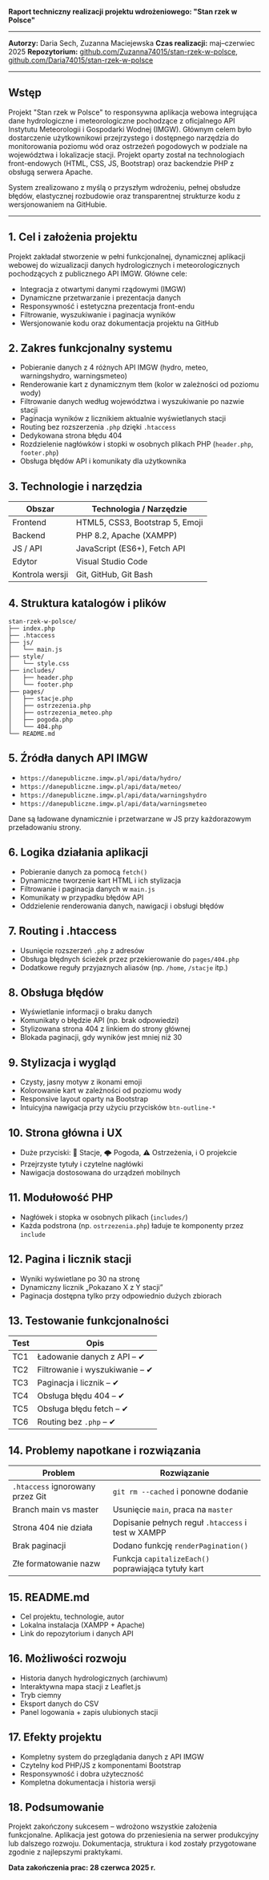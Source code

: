 **Raport techniczny realizacji projektu wdrożeniowego: "Stan rzek w Polsce"**

---

**Autorzy:** Daria Sech, Zuzanna Maciejewska
**Czas realizacji:** maj–czerwiec 2025
**Repozytorium:** [github.com/Zuzanna74015/stan-rzek-w-polsce](https://github.com/Zuzanna74015/stan-rzek-w-polsce),
[github.com/Daria74015/stan-rzek-w-polsce](https://github.com/Daria/stan-rzek-w-polsce)

---

## Wstęp

Projekt "Stan rzek w Polsce" to responsywna aplikacja webowa integrująca dane hydrologiczne i meteorologiczne pochodzące z oficjalnego API Instytutu Meteorologii i Gospodarki Wodnej (IMGW). Głównym celem było dostarczenie użytkownikowi przejrzystego i dostępnego narzędzia do monitorowania poziomu wód oraz ostrzeżeń pogodowych w podziale na województwa i lokalizacje stacji. Projekt oparty został na technologiach front-endowych (HTML, CSS, JS, Bootstrap) oraz backendzie PHP z obsługą serwera Apache.

System zrealizowano z myślą o przyszłym wdrożeniu, pełnej obsłudze błędów, elastycznej rozbudowie oraz transparentnej strukturze kodu z wersjonowaniem na GitHubie.

---

## 1. Cel i założenia projektu

Projekt zakładał stworzenie w pełni funkcjonalnej, dynamicznej aplikacji webowej do wizualizacji danych hydrologicznych i meteorologicznych pochodzących z publicznego API IMGW. Główne cele:

* Integracja z otwartymi danymi rządowymi (IMGW)
* Dynamiczne przetwarzanie i prezentacja danych
* Responsywność i estetyczna prezentacja front-endu
* Filtrowanie, wyszukiwanie i paginacja wyników
* Wersjonowanie kodu oraz dokumentacja projektu na GitHub

## 2. Zakres funkcjonalny systemu

* Pobieranie danych z 4 różnych API IMGW (hydro, meteo, warningshydro, warningsmeteo)
* Renderowanie kart z dynamicznym tłem (kolor w zależności od poziomu wody)
* Filtrowanie danych według województwa i wyszukiwanie po nazwie stacji
* Paginacja wyników z licznikiem aktualnie wyświetlanych stacji
* Routing bez rozszerzenia `.php` dzięki `.htaccess`
* Dedykowana strona błędu 404
* Rozdzielenie nagłówków i stopki w osobnych plikach PHP (`header.php`, `footer.php`)
* Obsługa błędów API i komunikaty dla użytkownika

## 3. Technologie i narzędzia

| Obszar          | Technologia / Narzędzie         |
| --------------- | ------------------------------- |
| Frontend        | HTML5, CSS3, Bootstrap 5, Emoji |
| Backend         | PHP 8.2, Apache (XAMPP)         |
| JS / API        | JavaScript (ES6+), Fetch API    |
| Edytor          | Visual Studio Code              |
| Kontrola wersji | Git, GitHub, Git Bash           |

## 4. Struktura katalogów i plików

```
stan-rzek-w-polsce/
├── index.php
├── .htaccess
├── js/
│   └── main.js
├── style/
│   └── style.css
├── includes/
│   ├── header.php
│   └── footer.php
├── pages/
│   ├── stacje.php
│   ├── ostrzezenia.php
│   ├── ostrzezenia_meteo.php
│   ├── pogoda.php
│   └── 404.php
└── README.md
```

## 5. Źródła danych API IMGW

* `https://danepubliczne.imgw.pl/api/data/hydro/`
* `https://danepubliczne.imgw.pl/api/data/meteo/`
* `https://danepubliczne.imgw.pl/api/data/warningshydro`
* `https://danepubliczne.imgw.pl/api/data/warningsmeteo`

Dane są ładowane dynamicznie i przetwarzane w JS przy każdorazowym przeładowaniu strony.

## 6. Logika działania aplikacji

* Pobieranie danych za pomocą `fetch()`
* Dynamiczne tworzenie kart HTML i ich stylizacja
* Filtrowanie i paginacja danych w `main.js`
* Komunikaty w przypadku błędów API
* Oddzielenie renderowania danych, nawigacji i obsługi błędów

## 7. Routing i .htaccess

* Usunięcie rozszerzeń `.php` z adresów
* Obsługa błędnych ścieżek przez przekierowanie do `pages/404.php`
* Dodatkowe reguły przyjaznych aliasów (np. `/home`, `/stacje` itp.)

## 8. Obsługa błędów

* Wyświetlanie informacji o braku danych
* Komunikaty o błędzie API (np. brak odpowiedzi)
* Stylizowana strona 404 z linkiem do strony głównej
* Blokada paginacji, gdy wyników jest mniej niż 30

## 9. Stylizacja i wygląd

* Czysty, jasny motyw z ikonami emoji
* Kolorowanie kart w zależności od poziomu wody
* Responsive layout oparty na Bootstrap
* Intuicyjna nawigacja przy użyciu przycisków `btn-outline-*`

## 10. Strona główna i UX

* Duże przyciski: 🌊 Stacje, 🌩 Pogoda, ⚠ Ostrzeżenia, ℹ O projekcie
* Przejrzyste tytuły i czytelne nagłówki
* Nawigacja dostosowana do urządzeń mobilnych

## 11. Modułowość PHP

* Nagłówek i stopka w osobnych plikach (`includes/`)
* Każda podstrona (np. `ostrzezenia.php`) ładuje te komponenty przez `include`

## 12. Pagina i licznik stacji

* Wyniki wyświetlane po 30 na stronę
* Dynamiczny licznik „Pokazano X z Y stacji”
* Paginacja dostępna tylko przy odpowiednio dużych zbiorach

## 13. Testowanie funkcjonalności

| Test | Opis                            |
| ---- | ------------------------------- |
| TC1  | Ładowanie danych z API – ✔︎     |
| TC2  | Filtrowanie i wyszukiwanie – ✔︎ |
| TC3  | Paginacja i licznik – ✔︎        |
| TC4  | Obsługa błędu 404 – ✔︎          |
| TC5  | Obsługa błędu fetch – ✔︎        |
| TC6  | Routing bez `.php` – ✔︎         |

## 14. Problemy napotkane i rozwiązania

| Problem                          | Rozwiązanie                                         |
| -------------------------------- | --------------------------------------------------- |
| `.htaccess` ignorowany przez Git | `git rm --cached` i ponowne dodanie                 |
| Branch main vs master            | Usunięcie `main`, praca na `master`                 |
| Strona 404 nie działa            | Dopisanie pełnych reguł `.htaccess` i test w XAMPP  |
| Brak paginacji                   | Dodano funkcję `renderPagination()`                 |
| Złe formatowanie nazw            | Funkcja `capitalizeEach()` poprawiająca tytuły kart |

## 15. README.md

* Cel projektu, technologie, autor
* Lokalna instalacja (XAMPP + Apache)
* Link do repozytorium i danych API

## 16. Możliwości rozwoju

* Historia danych hydrologicznych (archiwum)
* Interaktywna mapa stacji z Leaflet.js
* Tryb ciemny
* Eksport danych do CSV
* Panel logowania + zapis ulubionych stacji

## 17. Efekty projektu

* Kompletny system do przeglądania danych z API IMGW
* Czytelny kod PHP/JS z komponentami Bootstrap
* Responsywność i dobra użyteczność
* Kompletna dokumentacja i historia wersji

## 18. Podsumowanie

Projekt zakończony sukcesem – wdrożono wszystkie założenia funkcjonalne. Aplikacja jest gotowa do przeniesienia na serwer produkcyjny lub dalszego rozwoju. Dokumentacja, struktura i kod zostały przygotowane zgodnie z najlepszymi praktykami.

**Data zakończenia prac: 28 czerwca 2025 r.**

